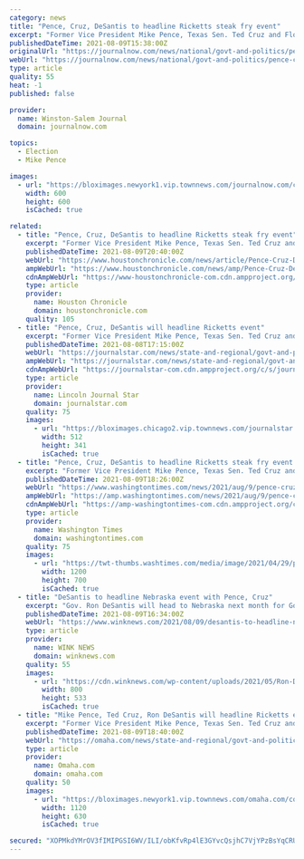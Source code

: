 ```yaml
---
category: news
title: "Pence, Cruz, DeSantis to headline Ricketts steak fry event"
excerpt: "Former Vice President Mike Pence, Texas Sen. Ted Cruz and Florida Gov. Ron DeSantis are coming to Nebraska for Gov. Pete Ricketts' annual steak fry next"
publishedDateTime: 2021-08-09T15:38:00Z
originalUrl: "https://journalnow.com/news/national/govt-and-politics/pence-cruz-desantis-to-headline-ricketts-steak-fry-event/article_879e4277-8b98-50f2-a55e-43601cd4bc09.html"
webUrl: "https://journalnow.com/news/national/govt-and-politics/pence-cruz-desantis-to-headline-ricketts-steak-fry-event/article_879e4277-8b98-50f2-a55e-43601cd4bc09.html"
type: article
quality: 55
heat: -1
published: false

provider:
  name: Winston-Salem Journal
  domain: journalnow.com

topics:
  - Election
  - Mike Pence

images:
  - url: "https://bloximages.newyork1.vip.townnews.com/journalnow.com/content/tncms/custom/image/d0e8546e-79ea-11e6-b85b-bf46fb96285c.gif?resize=600%2C600"
    width: 600
    height: 600
    isCached: true

related:
  - title: "Pence, Cruz, DeSantis to headline Ricketts steak fry event"
    excerpt: "Former Vice President Mike Pence, Texas Sen. Ted Cruz and Florida Gov. Ron DeSantis are coming to Nebraska for Gov. Pete Ricketts' annual steak fry next month. The high-profile Republicans will appear at the gathering to celebrate agriculture on Sept."
    publishedDateTime: 2021-08-09T20:40:00Z
    webUrl: "https://www.houstonchronicle.com/news/article/Pence-Cruz-DeSantis-to-headline-Ricketts-steak-16374505.php"
    ampWebUrl: "https://www.houstonchronicle.com/news/amp/Pence-Cruz-DeSantis-to-headline-Ricketts-steak-16374505.php"
    cdnAmpWebUrl: "https://www-houstonchronicle-com.cdn.ampproject.org/c/s/www.houstonchronicle.com/news/amp/Pence-Cruz-DeSantis-to-headline-Ricketts-steak-16374505.php"
    type: article
    provider:
      name: Houston Chronicle
      domain: houstonchronicle.com
    quality: 105
  - title: "Pence, Cruz, DeSantis will headline Ricketts event"
    excerpt: "Former Vice President Mike Pence, Texas Sen. Ted Cruz and Florida Gov. Ron DeSantis form an all-star lineup of guests who will join Gov. Pete Ricketts at a Nebraska Steak Fry scheduled in Nebraska City on Sept."
    publishedDateTime: 2021-08-08T17:15:00Z
    webUrl: "https://journalstar.com/news/state-and-regional/govt-and-politics/pence-cruz-desantis-will-headline-ricketts-event/article_3fcf2e16-1950-5aac-b134-d35f59f5176d.html"
    ampWebUrl: "https://journalstar.com/news/state-and-regional/govt-and-politics/pence-cruz-desantis-will-headline-ricketts-event/article_3fcf2e16-1950-5aac-b134-d35f59f5176d.amp.html"
    cdnAmpWebUrl: "https://journalstar-com.cdn.ampproject.org/c/s/journalstar.com/news/state-and-regional/govt-and-politics/pence-cruz-desantis-will-headline-ricketts-event/article_3fcf2e16-1950-5aac-b134-d35f59f5176d.amp.html"
    type: article
    provider:
      name: Lincoln Journal Star
      domain: journalstar.com
    quality: 75
    images:
      - url: "https://bloximages.chicago2.vip.townnews.com/journalstar.com/content/tncms/assets/v3/editorial/0/09/0090e635-b8c5-558b-891e-c3766153eb1f/61100ac772738.image.jpg"
        width: 512
        height: 341
        isCached: true
  - title: "Pence, Cruz, DeSantis to headline Ricketts steak fry event in Nebraska"
    excerpt: "Former Vice President Mike Pence, Texas Sen. Ted Cruz and Florida Gov. Ron DeSantis are coming to Nebraska for Gov. Pete Ricketts’ annual steak fry next month."
    publishedDateTime: 2021-08-09T18:26:00Z
    webUrl: "https://www.washingtontimes.com/news/2021/aug/9/pence-cruz-desantis-to-headline-ricketts-steak-fry/"
    ampWebUrl: "https://amp.washingtontimes.com/news/2021/aug/9/pence-cruz-desantis-to-headline-ricketts-steak-fry/"
    cdnAmpWebUrl: "https://amp-washingtontimes-com.cdn.ampproject.org/c/s/amp.washingtontimes.com/news/2021/aug/9/pence-cruz-desantis-to-headline-ricketts-steak-fry/"
    type: article
    provider:
      name: Washington Times
      domain: washingtontimes.com
    quality: 75
    images:
      - url: "https://twt-thumbs.washtimes.com/media/image/2021/04/29/pence_palmetto_family_council_22043_c0-172-4186-2613_s1200x700.jpg?3fa410db4037e345abf94878c5dac3f518291556"
        width: 1200
        height: 700
        isCached: true
  - title: "DeSantis to headline Nebraska event with Pence, Cruz"
    excerpt: "Gov. Ron DeSantis will head to Nebraska next month for Gov. Pete Ricketts’ annual steak fry. He’ll be joined by former Vice President Mike Pence and Sen. Ted Cruz. The high-profile Republicans will appear at the gathering to celebrate agriculture on Sept."
    publishedDateTime: 2021-08-09T16:34:00Z
    webUrl: "https://www.winknews.com/2021/08/09/desantis-to-headline-nebraska-event-with-pence-cruz/"
    type: article
    provider:
      name: WINK NEWS
      domain: winknews.com
    quality: 55
    images:
      - url: "https://cdn.winknews.com/wp-content/uploads/2021/05/Ron-DeSantis.jpeg"
        width: 800
        height: 533
        isCached: true
  - title: "Mike Pence, Ted Cruz, Ron DeSantis will headline Ricketts event in Nebraska City"
    excerpt: "Former Vice President Mike Pence, Texas Sen. Ted Cruz and Florida Gov. Ron DeSantis form an all-star lineup of guests who will join Gov. Pete Ricketts at a Nebraska Steak Fry scheduled in Nebraska City on Sept."
    publishedDateTime: 2021-08-09T18:40:00Z
    webUrl: "https://omaha.com/news/state-and-regional/govt-and-politics/mike-pence-ted-cruz-ron-desantis-will-headline-ricketts-event-in-nebraska-city/article_a46c8c65-e0e5-5608-b71b-6ee9c0563c62.html"
    type: article
    provider:
      name: Omaha.com
      domain: omaha.com
    quality: 50
    images:
      - url: "https://bloximages.newyork1.vip.townnews.com/omaha.com/content/tncms/assets/v3/editorial/a/46/a46c8c65-e0e5-5608-b71b-6ee9c0563c62/6111708cf0b2b.preview.jpg?crop=1763%2C992%2C0%2C91&resize=1120%2C630&order=crop%2Cresize"
        width: 1120
        height: 630
        isCached: true

secured: "XOPMkdYMrOV3fIMIPGSI6WV/ILI/obKfvRp4lE3GYvcQsjhC7VjYPzBsYqCRUaLaIibNJuHUqdxZZzIc/PJWTbyxLZTBC1N21bV5a/vqZIOcXw2yTNH+2Hbe5y6cW/nL6l/LkIAuHO+R88cLmjneWoDV68dxCzHdCUrgZH75cnGvJwmfLmEyfRvzzk6K8AXti5Ti36CQtW1S9kv8IVeich9TiLqTHHRp9gcsuCSp7v47RVxkgFXTKtk/OG9xv78si/b6DjNN0fXePLozRFE2PpEAhBxRQ0F59jEiuT9cmGXa3wEhX/CEgYgbed0u4C1eRV7x+mzcZni6VzBS6sDhEtBdoKYqacRYtZMyKnrw1UE=;PYeupAgFqseIC2suO3jERw=="
---
```


